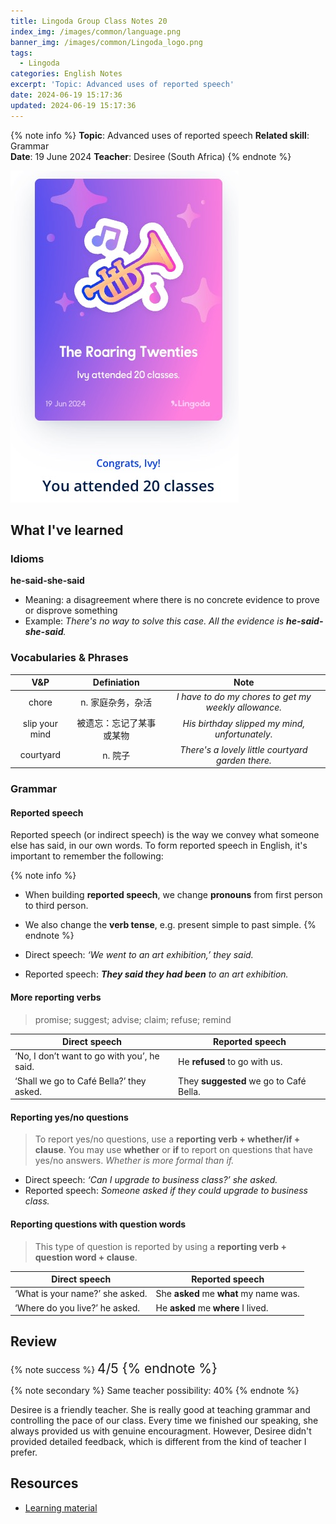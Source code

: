 ```yaml
---
title: Lingoda Group Class Notes 20
index_img: /images/common/language.png
banner_img: /images/common/Lingoda_logo.png
tags:
  - Lingoda
categories: English Notes
excerpt: 'Topic: Advanced uses of reported speech'
date: 2024-06-19 15:17:36
updated: 2024-06-19 15:17:36
---
```


{% note info %}
**Topic**: Advanced uses of reported speech
**Related skill**: Grammar  
**Date**: 19 June 2024
**Teacher**: Desiree (South Africa)
{% endnote %}

![My new achievement!](../images/2024.06/lingoda_20.png)  

## What I've learned

### Idioms
**he-said-she-said**
- Meaning: a disagreement where there is no concrete evidence to prove or disprove something
- Example: *There's no way to solve this case. All the evidence is **he-said-she-said**.*

### Vocabularies & Phrases

|      V&P       |       Definiation        |                         Note                         |
| :------------: | :----------------------: | :--------------------------------------------------: |
|     chore      |    n. 家庭杂务，杂活     | *I have to do my chores to get my weekly allowance.* |
| slip your mind | 被遗忘：忘记了某事或某物 |    *His birthday slipped my mind, unfortunately.*    |
|   courtyard    |         n.	院子          |  *There's a lovely little courtyard garden there.*   |

### Grammar

#### Reported speech
Reported speech (or indirect speech) is the way we convey what someone else has said, in our own words. To form reported speech in English, it's important to remember the following: 

{% note info %}
- When building **reported speech**, we change **pronouns** from first person to third person.
- We also change the **verb tense**, e.g. present simple to past simple.
{% endnote %}

- Direct speech: *‘We went to an art exhibition,’ they said.*
- Reported speech: ***They said they had been** to an art exhibition.*

#### More reporting verbs
> promise; suggest; advise; claim; refuse; remind

| Direct speech                               | Reported speech                     |
| ------------------------------------------- | ----------------------------------- |
| ‘No, I don’t want to go with you’, he said. | He **refused** to go with us.           |
| ‘Shall we go to Café Bella?’ they asked.    | They **suggested** we go to Café Bella. |

#### Reporting yes/no questions
> To report yes/no questions, use a **reporting verb + whether/if + clause**. You may use **whether** or **if** to report on questions that have yes/no answers. *Whether is more formal than if.*
- Direct speech: *‘Can I upgrade to business class?’ she asked.*
- Reported speech: *Someone asked if they could upgrade to business class.*

#### Reporting questions with question words
> This type of question is reported by using a **reporting verb + question word + clause**.

| Direct speech                   | Reported speech                |
| ------------------------------- | ------------------------------ |
| ‘What is your name?’ she asked. | She **asked** me **what** my name was. |
| ‘Where do you live?’ he asked.  | He **asked** me **where** I lived.     |

## Review

{% note success %}
<span style="font-size:1.5em;">
4/5
<span>
{% endnote %}

{% note secondary %}
<span style="font-size:1em;">
Same teacher possibility: 40%
<span>
{% endnote %}

Desiree is a friendly teacher. She is really good at teaching grammar and controlling the pace of our class. Every time we finished our speaking, she always provided us with genuine encouragment. However, Desiree didn't provided detailed feedback, which is different from the kind of teacher I prefer.

## Resources
- [Learning material](https://learn.lingoda.com/english/learning-materials/6666e09f609ec/source/download)
